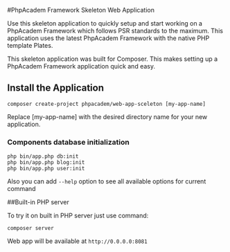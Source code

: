 
#PhpAcadem Framework Skeleton Web Application

Use this skeleton application to quickly setup and start working on a PhpAcadem Framework which follows PSR standards to the maximum.
This application uses the latest PhpAcadem Framework with the native PHP template Plates.


This skeleton application was built for Composer.
This makes setting up a PhpAcadem Framework application quick and easy.

## Install the Application
```composer create-project phpacadem/web-app-sceleton [my-app-name]```

Replace [my-app-name] with the desired directory name for your new application.


### Components database initialization
```
php bin/app.php db:init
php bin/app.php blog:init
php bin/app.php user:init
```

Also you can add `--help` option to see all available options for current command

##Built-in PHP server

To try it on built in PHP server just use command:
```
composer server
```
Web app will be available at ``http://0.0.0.0:8081``
